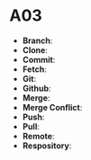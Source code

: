 # A03
- **Branch**:
- **Clone**:
- **Commit**:
- **Fetch**:
- **Git**:
- **Github**:
- **Merge**:
- **Merge Conflict**:
- **Push**:
- **Pull**:
- **Remote**:
- **Respository**:
